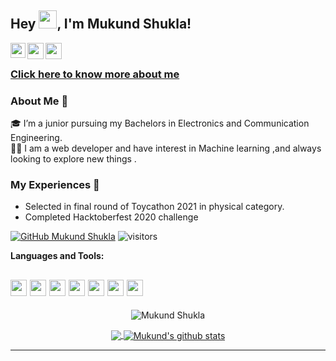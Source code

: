 ## Hey <img src="https://github.com/TheDudeThatCode/TheDudeThatCode/blob/master/Assets/Hi.gif" width="29px">, I'm Mukund Shukla!

<a href="https://www.linkedin.com/in/mukund-shukla-361ba9190/">
  <img align="left" width="24px" src="https://cdn.jsdelivr.net/npm/simple-icons@v3/icons/linkedin.svg"  />
</a>
<a href="https://twitter.com/MukundS91537446/">
  <img align="left" width="26px" src="https://cdn.jsdelivr.net/npm/simple-icons@v3/icons/twitter.svg" />
</a>
<a href="mailto:mukundshukla000@gmail.com">
  <img align="left" width="26px" src="https://cdn.jsdelivr.net/npm/simple-icons@v3/icons/gmail.svg" />
</a>
<br />

### <a href="https://linktr.ee/mukundtheamateur" target="_blank">Click here to know more about me</a>

### About Me 🚀
🎓 I’m a junior pursuing my Bachelors in Electronics and Communication Engineering. </br>
👨‍💻  I am a web developer and have interest in Machine learning ,and always looking to explore new things . </br>

### My Experiences 🙌
- Selected in final round of Toycathon 2021 in physical category.
- Completed Hacktoberfest 2020 challenge

[![GitHub Mukund Shukla](https://img.shields.io/github/followers/mukundtheamateur?label=follow&style=social)](https://github.com/mukundtheamateur)
<img alt="visitors" src="https://visitor-badge.laobi.icu/badge?page_id=mukundtheamateur.profile.id">


**Languages and Tools:**  

<code><img height="26" src="https://raw.githubusercontent.com/jmnote/z-icons/master/svg/cpp.svg"></code> 
<code><img height="26" src="https://raw.githubusercontent.com/jmnote/z-icons/master/svg/java.svg"></code>
<code><img height="26" src="https://raw.githubusercontent.com/jmnote/z-icons/master/svg/php.svg"></code>
<code><img height="26" src="https://raw.githubusercontent.com/jmnote/z-icons/master/svg/python.svg"></code>
<code><img height="26" src="https://raw.githubusercontent.com/jmnote/z-icons/master/svg/javascript.svg"></code>
<code><img height="26" src="https://raw.githubusercontent.com/jmnote/z-icons/master/svg/bootstrap.svg"></code>
<code><img height="26" src="https://raw.githubusercontent.com/jmnote/z-icons/master/svg/c.svg"></code>
---

<p align="center"><img align="center" src="https://github-readme-streak-stats.herokuapp.com/?user=mukundtheamateur&layout=compact&theme=dark" alt="Mukund Shukla" /></p>

<p align="center">
<a href="https://github.com/mukundtheamateur">
  <img align="center" src="https://github-readme-stats.vercel.app/api/top-langs/?username=mukundtheamateur&theme=dark&layout=compact" />
</a>
<a href="https://github.com/mukundtheamateur">
 <img align="center" src="https://github-readme-stats.vercel.app/api?username=mukundtheamateur&show_icons=true&theme=dark&line_height=20" alt="Mukund's github stats"/>
</a>
</p>

---

